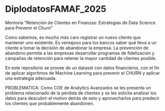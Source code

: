 # DiplodatosFAMAF_2025
Mentoría "Retención de Clientes en Finanzas: Estrategias de Data Science para Prevenir el Churn"

Como sabemos, es mucho más caro registrar un nuevo cliente que mantener uno existente.
Es ventajoso para los bancos saber qué lleva a un cliente a tomar la decisión de abandonar la empresa.
La prevención de abandono permite a las empresas desarrollar programas de fidelización y campañas de retención para retener la mayor cantidad de clientes posible.

En este repositorio se provee de un dataset con datos financieros, con el fin de aplicar algoritmos de Machine Learning para prevenir el CHURN y aplicar una estrategia adecuada.

PROBLEMATICA:
Como COE de Analytics Avanzados se les presenta un problema relacionado de la pérdida de clientes y se les solicita analizar los datos para descubrir el motivo detrás de esto y aprovecharlos para predecir los clientes que probablemente abandonen.
